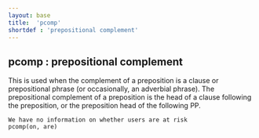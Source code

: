 ```yaml
---
layout: base
title:  'pcomp'
shortdef : 'prepositional complement'
---
```



## pcomp : prepositional complement
This is used when the complement of a preposition is a clause or prepositional phrase (or occasionally, an adverbial phrase). The prepositional complement of a preposition is the head of a clause following the preposition, or the preposition head of the following PP. 

~~~ sdparse
We have no information on whether users are at risk
pcomp(on, are)
~~~

 

